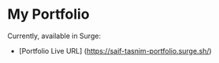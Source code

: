 # My Portfolio

Currently, available in Surge:

- [Portfolio Live URL] (https://saif-tasnim-portfolio.surge.sh/)
